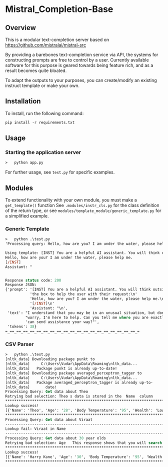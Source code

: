 # Mistral_Completion-Base

## Overview
This is a modular text-completion server based on https://github.com/mistralai/mistral-src

By providing a barebones text-completion service via API, the systems for constructing prompts are free to control by a user. Currently available software for this purpose is geared towards being feature rich, and as a result becomes quite bloated. 

To adapt the outputs to your purposes, you can create/modify an existing instruct template or make your own.

## Installation
To install, run the following command:
```ps
pip install -r requirements.txt
```

## Usage

### Starting the application server
```ps
>   python app.py 
```

For further usage, see `test.py` for specific examples.

## Modules
To extend functionality with your own module, you must make a `get_template()` function
See `.modules/instr_cls.py` for the class definition of the return type, or see `modules/template_module/generic_template.py` for a simplified example.

### Generic Template
```ps
>   python .\test.py
'Processing query: Hello, how are you? I am under the water, please help me.'

Using template: [INST] You are a helpful AI assistant. You will think outside of the box to help the user with their request:
Hello, how are you? I am under the water, please help me.
[/INST]
Assistant: "


Response status code: 200
Response JSON:
{'prompt': '[INST] You are a helpful AI assistant. You will think outside of ' 
           'the box to help the user with their request:\n'
           'Hello, how are you? I am under the water, please help me.\n'       
           '[/INST]\n'
           'Assistant: "\n',
 'text': "I understand that you may be in an unusual situation, but don't "    
         "worry, I'm here to help. Can you tell me where you are exactly so I "
         'can send assistance your way?"',
 'tokens': 38}
=_==_==_==_==_==_==_==_==_==_==_==_==_==_==_==_==_==_==_==_=
```

### CSV Parser
```ps
>   python .\test.py
[nltk_data] Downloading package punkt to
[nltk_data]     C:\Users\Vudar\AppData\Roaming\nltk_data...
[nltk_data]   Package punkt is already up-to-date!
[nltk_data] Downloading package averaged_perceptron_tagger to
[nltk_data]     C:\Users\Vudar\AppData\Roaming\nltk_data...  
[nltk_data]   Package averaged_perceptron_tagger is already up-to-
[nltk_data]       date!
Processing Query: Get data about Theo
Retrying bad selection: Theo s data is stored in the  Name  column
****************************************************************************************************
Lookup success!
[{'Name': 'Theo', 'Age': '28', 'Body Temperature': '95', 'Wealth': 'Low'}]
****************************************************************************************************
Processing Query: Get data about Viraat
----------------------------------------------------------------------------------------------------
Lookup fail: Viraat in Name
----------------------------------------------------------------------------------------------------
Processing Query: Get data about 30 year olds
Retrying bad selection: Age   This response shows that you will search for information about    year olds in the  Age  column
****************************************************************************************************
Lookup success!
[{'Name': 'Harry Kane', 'Age': '30', 'Body Temperature': '95', 'Wealth': 'Medium'}]
****************************************************************************************************
```